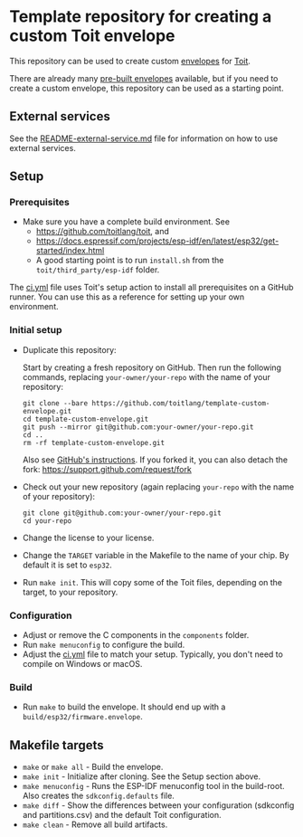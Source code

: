 # Template repository for creating a custom Toit envelope

This repository can be used to create custom [envelopes](https://docs.toit.io/tutorials/containers)
for [Toit](https://toitlang.org/).

There are already many [pre-built envelopes](https://github.com/toitlang/envelopes) available, but
if you need to create a custom envelope, this repository can be used as a starting point.

## External services

See the [README-external-service.md](README-external-service.md) file for information on how to use external services.

## Setup

### Prerequisites
* Make sure you have a complete build environment. See
  - https://github.com/toitlang/toit, and
  - https://docs.espressif.com/projects/esp-idf/en/latest/esp32/get-started/index.html
  - A good starting point is to run `install.sh` from the `toit/third_party/esp-idf` folder.

The [ci.yml](.github/workflows/ci.yml) file uses Toit's setup action to install all prerequisites
on a GitHub runner. You can use this as a reference for setting up your own environment.

### Initial setup

* Duplicate this repository:

  Start by creating a fresh repository on GitHub. Then run the following
  commands, replacing `your-owner/your-repo` with the name of your repository:

  ``` shell
  git clone --bare https://github.com/toitlang/template-custom-envelope.git
  cd template-custom-envelope.git
  git push --mirror git@github.com:your-owner/your-repo.git
  cd ..
  rm -rf template-custom-envelope.git
  ```

  Also see [GitHub's instructions](https://docs.github.com/en/repositories/creating-and-managing-repositories/duplicating-a-repository).
  If you forked it, you can also detach the fork: https://support.github.com/request/fork

* Check out your new repository (again replacing `your-repo` with the name of your repository):

  ``` shell
  git clone git@github.com:your-owner/your-repo.git
  cd your-repo
  ```

* Change the license to your license.
* Change the `TARGET` variable in the Makefile to the name of your chip. By default it is set to `esp32`.
* Run `make init`. This will copy some of the Toit files, depending on the target, to your repository.

### Configuration
* Adjust or remove the C components in the `components` folder.
* Run `make menuconfig` to configure the build.
* Adjust the [ci.yml](.github/workflows/ci.yml) file to match your setup. Typically, you don't need
  to compile on Windows or macOS.

### Build
* Run `make` to build the envelope. It should end up with a `build/esp32/firmware.envelope`.

## Makefile targets
- `make` or `make all` - Build the envelope.
- `make init` - Initialize after cloning. See the Setup section above.
- `make menuconfig` - Runs the ESP-IDF menuconfig tool in the build-root. Also creates the `sdkconfig.defaults` file.
- `make diff` - Show the differences between your configuration (sdkconfig and partitions.csv) and the default Toit configuration.
- `make clean` - Remove all build artifacts.
